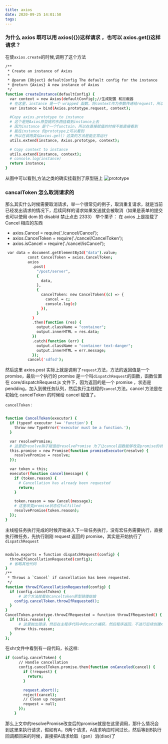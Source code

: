 ```yaml
---
title: axios
date: 2020-09-25 14:01:50
tags:
---
```


### 为什么 axios 既可以用 axios({})这样请求 ，也可以 axios.get()这样请求？

在使`axios.create`的时候,调用了这个方法

```bash
/**
 * Create an instance of Axios
 *
 * @param {Object} defaultConfig The default config for the instance
 * @return {Axios} A new instance of Axios
 */
function createInstance(defaultConfig) {
  var context = new Axios(defaultConfig);//生成配置 和拦截器
  # 在这里，instance 是一个 wrapped 函数，将context作为参数传递给request，所以调用axios({})就是在调用request({})
  var instance = bind(Axios.prototype.request, context);

  #Copy axios.prototype to instance
  # 这个是把Axios原型链的东西挂载到instance上去
  # 因为instance 是个一个functoin，所以在直接赋值的时候不能直接看到
  # 能在instance 的prototype上可以看到
  # 所以在调用类似axios.get(）这类的方法是能正常运行
  utils.extend(instance, Axios.prototype, context);

  # Copy context to instance
  utils.extend(instance, context);
  # console.log(instance)
  return instance;
}
```

从图中可以看到,方法之类的确实挂载到了原型链上
![prototype](/images/axios/prototype.png)

### cancalToken 怎么取消请求的

那么其实什么时候需要取消请求，举一个很常见的例子，取消重复请求，就是当前已经发出请求的情况下，后续同样的请求如果发送就会被取消（如果是表单的提交也可以使用 dom 的 disabld 禁止点击 2333）
举个栗子：
在 axios 上是挂载了 Cancel 相应的东西

- axios.Cancel = require('./cancel/Cancel');
- axios.CancelToken = require('./cancel/CancelToken');
- axios.isCancel = require('./cancel/isCancel');

```bash
 var data = document.getElementById("data").value;
          const CancelToken = axios.CancelToken;
          axios
            .post(
              "/post/server",
              {
                data,
              },
              {
                cancelToken: new CancelToken((c) => {
                  cancel = c;
                  console.log(c)
                }),
              }
            )
            .then(function (res) {
              output.className = "container";
              output.innerHTML = res.data;
            })
            .catch(function (err) {
              output.className = "container text-danger";
              output.innerHTML = err.message;
            });
          cancel('sdfsd');
```

然后这里 axios.post 实际上就是调用了`request`方法，方法的返回值是一个 promise，最后一个执行的 promise 是一个叫`dispatchRequest`的函数，函数位置在 core/dispatchRequest.js 文件下，因为返回的是一个 promise ，状态是 pendding，加入到微任务队列，然后执行主线程的`cancel`方法。cancel 方法是在初始化 cancelToken 的时候给 cancel 赋值了。

`cancelToken：`

```bash

function CancelToken(executor) {
  if (typeof executor !== 'function') {
    throw new TypeError('executor must be a function.');
  }

  var resolvePromise;
  # 这里把resolve钩子赋值给resolvePromise 为了让cancel函数能够改变promise的状态
  this.promise = new Promise(function promiseExecutor(resolve) {
    resolvePromise = resolve;
  });

  var token = this;
  executor(function cancel(message) {
    if (token.reason) {
      # Cancellation has already been requested
      return;
    }

    token.reason = new Cancel(message);
    # 这里改变promise状态位fulfilled
    resolvePromise(token.reason);
  });
}
```

主线程任务执行完成的时候开始进入下一轮任务执行，没有宏任务需要执行，直接执行微任务，先执行刚刚 request 返回的 promise，其实是开始执行了`dispatchRequest`

```bash

module.exports = function dispatchRequest(config) {
  throwIfCancellationRequested(config);
  # 省略其他代码
}
/**
 * Throws a `Cancel` if cancellation has been requested.
 */
function throwIfCancellationRequested(config) {
  if (config.cancelToken) {
      # 这个方法挂载在canceltoken原型链傻姑娘
    config.cancelToken.throwIfRequested();
  }
}
CancelToken.prototype.throwIfRequested = function throwIfRequested() {
  if (this.reason) {
      # 这里抛出错误，然后在主程序代码中的catch捕获，然后程序返回，不进行后续创建xhr对象的过程
    throw this.reason;
  }
};
```

在xhr文件中看到有一段代码，长这样:
```bash
if (config.cancelToken) {
      // Handle cancellation
      config.cancelToken.promise.then(function onCanceled(cancel) {
        if (!request) {
          return;
        }

        request.abort();
        reject(cancel);
        // Clean up request
        request = null;
      });
    }
```
那么上文中的resolvePromise改变后的promise就是在这里调用，那什么情况会到这里来执行请求，假如有A，B两个请求，A请求响应时间过长，然后等到B执行回调都回来的时候，直接把A请求给取（gan）消(diao)了


